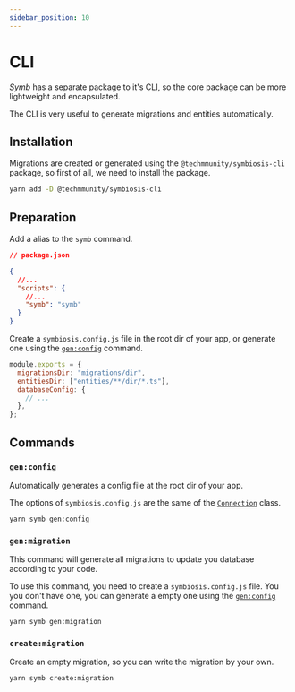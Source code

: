 ```yaml
---
sidebar_position: 10
---
```


# CLI

_Symb_ has a separate package to it's CLI, so the core package can be more lightweight and encapsulated.

The CLI is very useful to generate migrations and entities automatically.

## Installation

Migrations are created or generated using the `@techmmunity/symbiosis-cli` package, so first of all, we need to install the package.

```sh
yarn add -D @techmmunity/symbiosis-cli
```

## Preparation

Add a alias to the `symb` command.

```json
// package.json

{
  //...
  "scripts": {
    //...
    "symb": "symb"
  }
}
```

Create a `symbiosis.config.js` file in the root dir of your app, or generate one using the [`gen:config`](#genconfig) command.

```js
module.exports = {
  migrationsDir: "migrations/dir",
  entitiesDir: ["entities/**/dir/*.ts"],
  databaseConfig: {
    // ...
  },
};
```

## Commands

### `gen:config`

Automatically generates a config file at the root dir of your app.

The options of `symbiosis.config.js` are the same of the [`Connection`](./connections#options) class.

```sh
yarn symb gen:config
```

### `gen:migration`

This command will generate all migrations to update you database according to your code.

To use this command, you need to create a `symbiosis.config.js` file. You you don't have one, you can generate a empty one using the [`gen:config`](#genconfig) command.

```sh
yarn symb gen:migration
```

### `create:migration`

Create an empty migration, so you can write the migration by your own.

```sh
yarn symb create:migration
```
